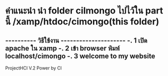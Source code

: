 # คำแนะนำ นำ folder cilmongo ไปไว้ใน part นี้ /xamp/htdoc/cimongo(this folder)
---------- วิธีใช้งาน --------------------- 
 -. 1 เปิด apache ใน xamp
 -. 2 เข้า browser พิมพ์ localhost/cimongo
 -. 3 welcome to my website
 --------------------------------------------
ProjectHCI V.2 Power by CI 
